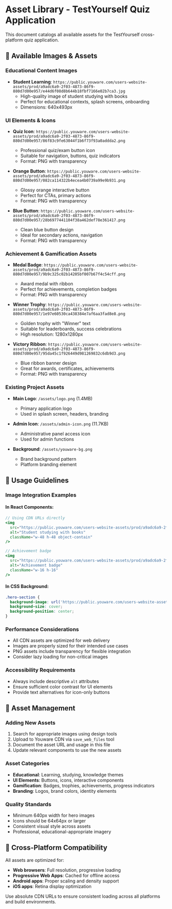 # Asset Library - TestYourself Quiz Application

This document catalogs all available assets for the TestYourself cross-platform quiz application.

## 📸 **Available Images & Assets**

### **Educational Content Images**
- **Student Learning**: `https://public.youware.com/users-website-assets/prod/a9adc6a9-2f03-4873-86f9-880d7d00e957/e44d6f08d8b644b18fbf7166e02b7ca3.jpg`
  - High-quality image of student studying with books
  - Perfect for educational contexts, splash screens, onboarding
  - Dimensions: 640x493px

### **UI Elements & Icons**
- **Quiz Icon**: `https://public.youware.com/users-website-assets/prod/a9adc6a9-2f03-4873-86f9-880d7d00e957/86f83c9fe63044f1b6f73f93a0addda2.png`
  - Professional quiz/exam button icon
  - Suitable for navigation, buttons, quiz indicators
  - Format: PNG with transparency

- **Orange Button**: `https://public.youware.com/users-website-assets/prod/a9adc6a9-2f03-4873-86f9-880d7d00e957/082ca114322b4ecea4b0739a99e9b931.png`
  - Glossy orange interactive button
  - Perfect for CTAs, primary actions
  - Format: PNG with transparency

- **Blue Button**: `https://public.youware.com/users-website-assets/prod/a9adc6a9-2f03-4873-86f9-880d7d00e957/28b6977441104f38a462def78e361417.png`
  - Clean blue button design
  - Ideal for secondary actions, navigation
  - Format: PNG with transparency

### **Achievement & Gamification Assets**
- **Medal Badge**: `https://public.youware.com/users-website-assets/prod/a9adc6a9-2f03-4873-86f9-880d7d00e957/9b9c325c02b14205bf007b67f4c54cff.png`
  - Award medal with ribbon
  - Perfect for achievements, completion badges
  - Format: PNG with transparency

- **Winner Trophy**: `https://public.youware.com/users-website-assets/prod/a9adc6a9-2f03-4873-86f9-880d7d00e957/1e97e60530ca438384e7af6aa3fad8e8.png`
  - Golden trophy with "Winner" text
  - Suitable for leaderboards, success celebrations
  - High resolution: 1280x1280px

- **Victory Ribbon**: `https://public.youware.com/users-website-assets/prod/a9adc6a9-2f03-4873-86f9-880d7d00e957/95da45c1f926449d981269832c6db9d3.png`
  - Blue ribbon banner design
  - Great for awards, certificates, achievements
  - Format: PNG with transparency

### **Existing Project Assets**
- **Main Logo**: `/assets/logo.png` (1.4MB)
  - Primary application logo
  - Used in splash screen, headers, branding

- **Admin Icon**: `/assets/admin-icon.png` (11.7KB)
  - Administrative panel access icon
  - Used for admin functions

- **Background**: `/assets/youware-bg.png`
  - Brand background pattern
  - Platform branding element

## 🎨 **Usage Guidelines**

### **Image Integration Examples**

#### **In React Components:**
```jsx
// Using CDN URLs directly
<img 
  src="https://public.youware.com/users-website-assets/prod/a9adc6a9-2f03-4873-86f9-880d7d00e957/e44d6f08d8b644b18fbf7166e02b7ca3.jpg"
  alt="Student studying with books"
  className="w-48 h-48 object-contain"
/>

// Achievement badge
<img 
  src="https://public.youware.com/users-website-assets/prod/a9adc6a9-2f03-4873-86f9-880d7d00e957/9b9c325c02b14205bf007b67f4c54cff.png"
  alt="Achievement badge"
  className="w-16 h-16"
/>
```

#### **In CSS Background:**
```css
.hero-section {
  background-image: url('https://public.youware.com/users-website-assets/prod/a9adc6a9-2f03-4873-86f9-880d7d00e957/e44d6f08d8b644b18fbf7166e02b7ca3.jpg');
  background-size: cover;
  background-position: center;
}
```

### **Performance Considerations**
- All CDN assets are optimized for web delivery
- Images are properly sized for their intended use cases
- PNG assets include transparency for flexible integration
- Consider lazy loading for non-critical images

### **Accessibility Requirements**
- Always include descriptive `alt` attributes
- Ensure sufficient color contrast for UI elements
- Provide text alternatives for icon-only buttons

## 🔄 **Asset Management**

### **Adding New Assets**
1. Search for appropriate images using design tools
2. Upload to Youware CDN via `save_web_files` tool
3. Document the asset URL and usage in this file
4. Update relevant components to use the new assets

### **Asset Categories**
- **Educational**: Learning, studying, knowledge themes
- **UI Elements**: Buttons, icons, interactive components  
- **Gamification**: Badges, trophies, achievements, progress indicators
- **Branding**: Logos, brand colors, identity elements

### **Quality Standards**
- Minimum 640px width for hero images
- Icons should be 64x64px or larger
- Consistent visual style across assets
- Professional, educational-appropriate imagery

## 📱 **Cross-Platform Compatibility**

All assets are optimized for:
- **Web browsers**: Full resolution, progressive loading
- **Progressive Web Apps**: Cached for offline access
- **Android apps**: Proper scaling and density support
- **iOS apps**: Retina display optimization

Use absolute CDN URLs to ensure consistent loading across all platforms and build environments.